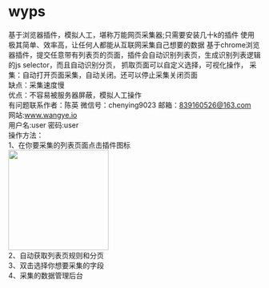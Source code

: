 # wyps
基于浏览器插件，模拟人工，堪称万能网页采集器;只需要安装几十k的插件 使用极其简单、效率高，让任何人都能从互联网采集自己想要的数据
基于chrome浏览器插件，提交任意带有列表页的页面，插件会自动识别列表页，生成识别列表逻辑的js selector，而且自动识别分页，
抓取页面可以自定义选择，可视化操作，
采集：自动打开页面采集，自动关闭。还可以停止采集关闭页面<br/>
缺点：采集速度慢<br/>
优点：不容易被服务器屏蔽，模拟人工操作<br/>
有问题联系作者：陈英 微信号：chenying9023 邮箱：839160526@163.com<br/> 网站:<a href="http://www.wangye.io">www.wangye.io</a><br/>
用户名:user 密码:user <br/>
操作方法：<br/>
1、在你要采集的列表页面点击插件图标<br/>
<img width='200px' src="https://assets1.vc.cn/assets.vc.cn/system/photos/avatars/000/140/357/iPhone6p/9f9ae88d4ade7607b8e870b4bdb50a96.png?1522141478" alt=""><br/>
2、自动获取列表页规则和分页<br/>
<img src="https://assets0.vc.cn/assets.vc.cn/system/photos/avatars/000/140/356/iPhone6p/ac57033e1c68c342980b842a60a0b679.png?1522141475" alt=""><br/>
3、双击选择你想要采集的字段<br/>
<img src="https://assets1.vc.cn/assets.vc.cn/system/photos/avatars/000/140/358/iPhone6p/15f89d90f27ab4ecd166ae66e1a80933.png?1522141482" alt=""><br/>
4、采集的数据管理后台<br/>
<img src="https://assets0.vc.cn/assets.vc.cn/system/photos/avatars/000/130/763/iPhone6p/d061d556a5efa14172c3863b101ad18f.png?1507623077" alt="">
<img src="https://assets0.vc.cn/assets.vc.cn/system/photos/avatars/000/130/764/iPhone6p/5ee0eb8b374b89f5c21d7d29fd480020.png?1507623120" alt="">
